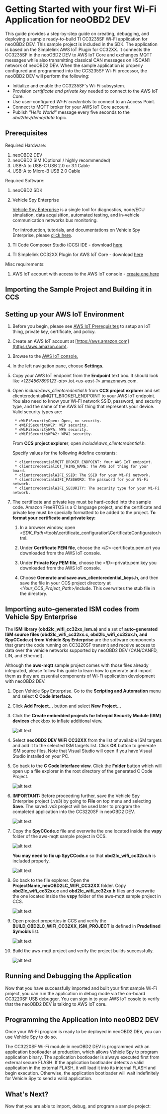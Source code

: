 # Getting Started with your first Wi-Fi Application for neoOBD2 DEV

This guide provides a step-by-step guide on creating, debugging, and deploying a sample ready-to-build TI CC3235SF Wi-Fi application for neoOBD2 DEV. This sample project is included in the SDK. The application is based on the Simplelink AWS IoT Plugin for CC32XX. It connects the CC3235SF in the neoOBD2 DEV to AWS IoT Core and exchanges MQTT messages while also transmitting classical CAN messages on HSCAN1 network of neoOBD2 DEV. When the sample application is properly configured and programmed into the CC3235SF Wi-Fi processor, the neoOBD2 DEV will perform the following:

* Initialize and enable the CC3235SF's Wi-Fi subsystem.
* Provision *certificate and private key* needed to connect to the AWS IoT Core.
* Use user-configured *Wi-Fi credentials* to connect to an Access Point.
* Connect to MQTT broker for your AWS IoT Core account.
* Publish *"Hello World"* message every five seconds to the *obd2dev/demo/data* topic.

## Prerequisites

Required Hardware:

1. neoOBD2 DEV
2. neoOBD2 SIM (Optional / highly recommended)
3. USB-A to USB-C USB 2.0 or 3.1 Cable
4. USB-A to Micro-B USB 2.0 Cable

Required Software:

1. neoOBD2 SDK

2. Vehicle Spy Enterprise

    [Vehicle Spy Enterprise](https://store.intrepidcs.com/Vehicle-Spy-p/vspy-3-ent.htm) is a single tool for diagnostics, node/ECU simulation, data acquisition, automated testing, and in-vehicle communication networks bus monitoring.
    
    For introduction, tutorials, and documentations on Vehicle Spy Enterprise, please [click here](https://cdn.intrepidcs.net/support/VehicleSpy/vehiclespyhelpdoc.html).

3. TI Code Composer Studio (CCS) IDE - download [here](http://www.ti.com/tool/download/CCSTUDIO)

4. TI Simplelink CC32XX Plugin for AWS IoT Core - download [here](http://www.ti.com/tool/download/SIMPLELINK-CC32XX-PLUGIN-FOR-AWSIOT)

Misc requirements:

1. AWS IoT account with access to the AWS IoT console - [create one here](https://aws.amazon.com)
	
## Importing the Sample Project and Building it in CCS

## Setting up your AWS IoT Environment

1. Before you begin, please see [AWS IoT Prerequisites](https://docs.aws.amazon.com/freertos/latest/userguide/freertos-prereqs.html) to setup an IoT thing, private key, certificate, and policy.

2. Create an AWS IoT account at [https://aws.amazon.com](https://aws.amazon.com).

3. Browse to the [AWS IoT console.](https://console.aws.amazon.com/iotv2/)

4. In the left navigation pane, choose **Settings**.

5. Copy your AWS IoT endpoint from the **Endpoint** text box. It should look like <*1234567890123-ats*>.iot.<*us-east-1*>.amazonaws.com.
	
6. Open *include/aws_clientcredential.h* from **CCS project explorer** and set clientcredentialMQTT_BROKER_ENDPOINT to your AWS IoT endpoint. You also need to know your Wi-FI network SSID, password, and security type, and the name of the AWS IoT thing that represents your device. Valid security types are:

	    * eWiFiSecurityOpen: Open, no security.
	    * eWiFiSecurityWEP: WEP security.
	    * eWiFiSecurityWPA: WPA security.
	    * eWiFiSecurityWPA2: WPA2 security.

    From **CCS project explorer**, open *include\aws_clientcredential.h.*

    Specify values for the following #define constants:

    	* clientcredentialMQTT_BROKER_ENDPOINT: Your AWS IoT endpoint.
	    * clientcredentialIOT_THING_NAME: The AWS IoT thing for your board.
	    * clientcredentialWIFI_SSID: The SSID for your Wi-Fi network.
	    * clientcredentialWIFI_PASSWORD: The password for your Wi-Fi network.
	    * clientcredentialWIFI_SECURITY: The security type for your Wi-Fi network.
	
7. The certificate and private key must be hard-coded into the sample code. Amazon FreeRTOS is a C language project, and the certificate and private key must be specially formatted to be added to the project. **To format your certificate and private key:**

	1. In a browser window, open <*SDK_Path*>\tools\certificate_configuration\CertificateConfigurator.html.

	2. Under **Certificate PEM file**, choose the <*ID*>-certificate.pem.crt you downloaded from the AWS IoT console.

	3. Under **Private Key PEM file**, choose the <*ID*>-private.pem.key you downloaded from the AWS IoT console.

	4. Choose **Generate and save aws_clientcredential_keys.h**, and then save the file in your CCS project directory at <*Your_CCS_Project_Path*>/include. This overwrites the stub file in the directory.

## Importing auto-generated ISM codes from Vehicle Spy Enterprise

The **ISM library (obd2lc_wifi_cc32xx_ism.a)** and a set of **auto-generated ISM source files (obd2lc_wifi_cc32xx.c, obd2lc_wifi_cc32xx.h, and SpyCCode.c) from Vehicle Spy Enterprise** are the software components that grant the code running on CC3220SF transmit and receive access to data over the vehicle networks supported by neoOBD2 DEV (CAN/CANFD, LIN, and Ethernet).

Although the **aws-mqtt** sample project comes with those files already integrated, please follow this guide to learn how to generate and import them as they are essential components of Wi-Fi application development with neoOBD2 DEV.

1. Open Vehicle Spy Enterprise. Go to the **Scripting and Automation** menu and select **C Code Interface.** 

2. Click **Add Project...** button and select **New Project...**

3. Click the **Create embedded projects for Intrepid Security Module (ISM) devices** checkbox to inflate additional view.

	![alt text](../images/16-New_WiFi_CCIF_Project.PNG "Vehicle Spy create new CCIF Project")

4. Select **neoOBD2 DEV WiFi CC32XX** from the list of available ISM targets and add it to the selected ISM targets list. Click **OK** button to generate ISM source files. Note that Visual Studio will open if you have Visual Studio installed on your PC.

5. Go back to the **C Code Interface view**. Click the **Folder** button which will open up a file explorer in the root directory of the generated C Code Project. 

	![alt text](../images/17-Open_CCIF_Proj_Folder.PNG "Open the create CCIF Project Root Directory")

6. **IMPORTANT:** Before proceeding further, save the Vehicle Spy Enterprise project (.vs3) by going to **File** on top menu and selecting **Save**. The saved .vs3 project will be used later to program the completed application into the CC3220SF in neoOBD2 DEV.

	![alt text](../images/26-Save_Vspy_Project.PNG "Open the create CCIF Project Root Directory")

7. Copy the **SpyCCode.c** file and overwrite the one located inside the **vspy** folder of the aws-mqtt sample project in CCS.

	![alt text](../images/18-Export_SpyCCode.PNG "Overwrite ISM source codes in CCS project")
	
    **You may need to fix up SpyCCode.c** so that **obd2lc_wifi_cc32xx.h** is included properly.
	
	![alt text](../images/32-spyccode_fixup.PNG "Header fix in SpyCCode.c")
	
8. Go back to the file explorer. Open the **ProjectName_neoOBD2LC_WIFI_CC32XX** folder. Copy **obd2lc_wifi_cc32xx.c** and **obd2lc_wifi_cc32xx.h** files and overwrite the one located inside the **vspy** folder of the aws-mqtt sample project in CCS.

	![alt text](../images/19-Export_obd2lc_wifi_cc32xx.PNG "Overwrite ISM source codes in CCS project")

9. Open project properties in CCS and verify the **BUILD_OBD2LC_WIFI_CC32XX_ISM_PROJECT** is defined in **Predefined Symobls** list.

	![alt text](../images/20-CCS_wifi_define.PNG "Add preprocessor macro for Wi-Fi project")

10. Build the aws-mqtt project and verify the project builds successfully.
	
	![alt text](../images/21-CCS_Success_Build.PNG "Build CCS Project")
	
## Running and Debugging the Application
	
Now that you have successfully imported and built your first sample Wi-Fi project, you can run the application in debug mode via the on-board CC3220SF USB debugger. You can sign in to your AWS IoT cosole to verify that the neoOBD2 DEV is talking to AWS IoT core.
	
## Programming the Application into neoOBD2 DEV

Once your Wi-Fi program is ready to be deployed in neoOBD2 DEV, you can use Vehicle Spy to do so.

The CC3220SF Wi-Fi module in neoOBD2 DEV is programmed with an application bootloader at production, which allows Vehicle Spy to program application binary. The application bootloader is always executed first from external secure FLASH. If the application bootloader detects a valid application in the external FLASH, it will load it into its internal FLASH and begin execution. Otherwise, the application bootloader will wait indefinitely for Vehicle Spy to send a valid application. 

## What's Next?

Now that you are able to import, debug, and program a sample project: 

